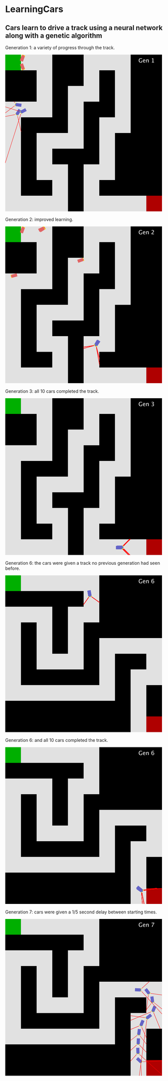 # LearningCars
## Cars learn to drive a track using a neural network along with a genetic algorithm


Generation 1: a variety of progress through the track.

![Image of Gen1](https://github.com/chacook/LearningCars/blob/master/img/gen1.png)


Generation 2: improved learning.

![Image of Gen2](https://github.com/chacook/LearningCars/blob/master/img/gen2.png)


Generation 3: all 10 cars completed the track.

![Image of Gen3](https://github.com/chacook/LearningCars/blob/master/img/gen3.png)


Generation 6: the cars were given a track no previous generation had seen before.

![Image of Gen6](https://github.com/chacook/LearningCars/blob/master/img/gen6.png)


Generation 6: and all 10 cars completed the track.

![Image of Gen6](https://github.com/chacook/LearningCars/blob/master/img/gen6-completed.png)


Generation 7: cars were given a 1/5 second delay between starting times.

![Image of Gen7](https://github.com/chacook/LearningCars/blob/master/img/gen7.png)
